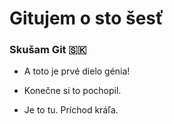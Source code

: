 # Gitujem o sto šesť

### Skušam **Git** 🇸🇰

* A toto je prvé dielo génia!

* Konečne si to pochopil.

* Je to tu. Príchod kráľa.